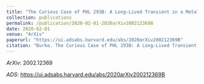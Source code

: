 ```yaml
---
title: "The Curious Case of PHL 293B: A Long-Lived Transient in a Metal-Poor Blue Compact Dwarf Galaxy"
collection: publications
permalink: /publication/2020-02-01-2020arXiv200212369B
date: 2020-02-01
venue: "ArXiv"
paperurl: "https://ui.adsabs.harvard.edu/abs/2020arXiv200212369B"
citation: "Burke. The Curious Case of PHL 293B: A Long-Lived Transient in a Metal-Poor Blue Compact Dwarf Galaxy. ArXiv, :, Feb 2020"
---
```


*ArXiv*: 2002.12369

*ADS*: https://ui.adsabs.harvard.edu/abs/2020arXiv200212369B
